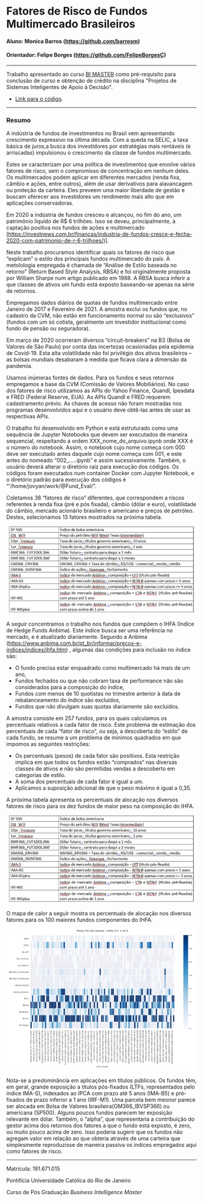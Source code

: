 # Fatores de Risco de Fundos Multimercado Brasileiros

#### Aluno: Monica Barros (https://github.com/barrosm)
#### Orientador: Felipe Borges (https://github.com/FelipeBorgesC)

---

Trabalho apresentado ao curso [BI MASTER](https://ica.puc-rio.ai/bi-master) como pré-requisito para conclusão de curso e obtenção de crédito na disciplina "Projetos de Sistemas Inteligentes de Apoio à Decisão".

- [Link para o código](https://github.com/barrosm/BIMASTER_CODE_PUBLIC/tree/master).


---

### Resumo

A indústria de fundos de investimentos no Brasil vem apresentando crescimento expressivo na última década. Com a queda na SELIC, a taxa básica de juros,a busca dos investidores por estratégias mais rentáveis (e arriscadas) impulsionou o crescimento da classe de fundos multimercado. 

Estes se caracterizam por uma política de investimentos que envolve vários fatores de risco, sem o compromisso de concentração em nenhum deles. Os multimercados podem aplicar em diferentes mercados (renda fixa, câmbio e ações, entre outros), além de usar derivativos para alavancagem ou proteção da carteira. Eles preveem uma maior liberdade de gestão e buscam oferecer aos investidores um rendimento mais alto que em aplicações conservadoras.

Em 2020 a indústria de fundos cresceu e alcançou, no fim do ano, um patrimônio líquido de R$ 6 trilhões. Isso se deveu, principalmente, à captação positiva nos fundos de ações e multimercado [https://investnews.com.br/financas/industria-de-fundos-cresce-e-fecha-2020-com-patrimonio-de-r-6-trilhoes/)].

Neste trabalho procuramos identificar quais os fatores de risco que “explicam” o estilo dos principais fundos multimercado do país. A metolologia empregada é chamada de “Análise de Estilo baseada no retorno” (Return Based Style Analysis, RBSA) e foi originalmente proposta por William Sharpe num artigo publicado em 1988.  A RBSA busca inferir a que classes de ativos um fundo está exposto baseando-se apenas na série de retornos.

Empregamos dados diários de quotas de fundos multimercado entre Janeiro de 2017 e Fevereiro de 2021. A amostra exclui os fundos que, no cadastro da CVM, não estão em funcionamento normal ou são “exclusivos” (fundos com um só cotista, geralmente um investidor institucional como fundo de pensão ou seguradora).

Em março de 2020 ocorreram diversos “circuit-breakers” na B3 (Bolsa de Valores de São Paulo) por conta das incertezas ocasionadas pela epidemia de Covid-19. Esta alta volatilidade não foi privilégio dos ativos brasileiros – as bolsas mundiais desabaram à medida que ficava clara a dimensão da pandemia. 

Usamos inúmeras fontes de dados. Para os fundos e seus retornos empregamos a base da CVM (Comissão de Valores Mobiliários). No caso dos fatores de risco utilizamos as APIs do Yahoo Finance, Quandl, Ipeadata e FRED (Federal Reserve, EUA). As APIs Quandl e  FRED requerem cadastramento prévio. As chaves de acesso não foram mostradas nos programas desenvolvidos aqui e o usuário deve obtê-las antes de usar as respectivas APIs.

O trabalho foi desenvolvido em Python e está estruturado como uma sequência de Jupyter Notebooks que devem ser executados de maneira sequencial, respeitando a ordem XXX_nome_do_arquivo.ipynb onde XXX é o número do notebook. Assim, o notebook cujo nome começa com 000 deve ser executado antes daquele cujo nome começa com 001, e este antes do nomeado “002_.....ipynb” e assim sucessivamente. Também, o usuário deverá alterar o diretório raiz para execução dos códigos. Os códigos foram executados num container Docker com Jupyter Notebook, e o diretório padrão para execução dos códigos é “'/home/jovyan/work/@Fund_Eval/”.

Coletamos 38 “fatores de risco” diferentes, que correspondem a riscos referentes à renda fixa (pré e pós fixada), câmbio (dólar e euro), volatilidade do câmbio, mercado acionário brasileiro e americano e preços de petróleo. Destes, selecionamos 13 fatores mostrados na próxima tabela.

![Tabela 1](https://github.com/barrosm/BIMASTER_CODE_PUBLIC/blob/main/trab_final_fig1.jpg)

A seguir concentramos o trabalho nos fundos que compõem o IHFA (Indíce de Hedge Funds Anbima). Este índice busca ser uma referência no mercado, e é atualizado diariamente.  Segundo a Anbima (https://www.anbima.com.br/pt_br/informar/precos-e-indices/indices/ihfa.htm) , algumas das condições para inclusão no índice são:
- O fundo precisa estar enquadrado como multimercado há mais de um ano,
- Fundos fechados ou que não cobram taxa de performance não são considerados para a composição do índice,
- Fundos com menos de 10 quotistas no trimestre anterior à data de rebalanceamento do índice são excluídos,
- Fundos que não divulgam suas quotas diariamente são excluídos.


A amostra consiste em 257 fundos, para os quais calculamos os percentuais relativos a cada fator de risco.  Este problema de estimação dos percentuais de cada “fator de risco”, ou seja, a descoberta do “estilo” de cada fundo, se resume a um problema de mínimos quadrados em que impomos as seguintes restrições:
- Os percentuais (pesos) de cada fator são positivos. Esta restrição implica em que todos os fundos estão “comprados“ nas diversas classes de ativos e não são permitidas vendas a descoberto em categorias de estilo.
- A soma dos percentuais de cada fator é igual a um.
- Aplicamos a suposição adicional de que o peso máximo é igual a 0,35.

A próxima tabela apresenta os percentuais de alocação nos diversos fatores de risco para os dez fundos de maior peso na composição do IHFA.

![Tabela 2](trab_final_fig2.jpg)

O  mapa de calor a seguir mostra os percentuais de alocação nos diversos fatores para os 100 maiores fundos componentes do IHFA.

![Figura 1 - Mapa de Calor](trab_final_fig3.jpg)

Nota-se a predominância em aplicações em títulos públicos. Os fundos têm, em geral, grande exposição a títulos pós-fixados (LTFs, representados pelo índice IMA-S), indexados ao IPCA com prazo até 5 anos (IMA-B5) e pré-fixados de prazo inferior a 1 ano (IRF-M1). Uma parcela bem meonor parece ser alocada em Bolsa de Valores brasileira(GM366_IBVSP366) ou americana (SP500). Alguns poucos fundos parecem ter exposição relevante em dólar. Também, o “alpha”, que representaria a contribuição do gestor acima dos retornos dos fatores a que o fundo está exposto, é zero, ou muito pouco acima de zero. Isso poderia sugerir que os fundos não agregam valor em relação ao que obteria através de uma carteira que simplesmente reproduzisse de maneira passiva os índices empregados aqui como fatores de risco.


---

Matrícula: 191.671.015

Pontifícia Universidade Católica do Rio de Janeiro

Curso de Pós Graduação *Business Intelligence Master*
